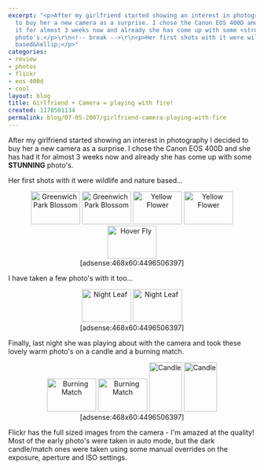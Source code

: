 ```yaml
---
excerpt: "<p>After my girlfriend started showing an interest in photography I decided
  to buy her a new camera as a surprise. I chose the Canon EOS 400D and she has had
  it for almost 3 weeks now and already she has come up with some <strong>STUNNING</strong>
  photo's.</p>\r\n<!-- break -->\r\n<p>Her first shots with it were wildlife and nature
  based&hellip;</p>"
categories:
- review
- photos
- flickr
- eos 400d
- cool
layout: blog
title: Girlfriend + Camera = playing with fire!
created: 1178501134
permalink: blog/07-05-2007/girlfriend-camera-playing-with-fire
---
```

<p>After my girlfriend started showing an interest in photography I decided to buy her a new camera as a surprise. I chose the Canon EOS 400D and she has had it for almost 3 weeks now and already she has come up with some <strong>STUNNING</strong> photo's.</p>
<!-- break -->
<p>Her first shots with it were wildlife and nature based&hellip;</p>
<div style="clear: both; text-align: center;"><a href="http://flickr.com/photos/kateharris/476807131/"><img width="100" height="67" src="http://farm1.static.flickr.com/204/476807131_839e6a4570_t_d.jpg" alt="Greenwich Park Blossom" /></a> <a href="http://flickr.com/photos/kateharris/476799156/"><img width="100" height="67" src="http://farm1.static.flickr.com/220/476799156_03872c6188_t_d.jpg" alt="Greenwich Park Blossom" /></a> <a href="http://flickr.com/photos/kateharris/485245036/"><img width="100" height="67" src="http://farm1.static.flickr.com/220/485245036_3ac4a60491_t_d.jpg" alt="Yellow Flower" /></a> <a href="http://flickr.com/photos/kateharris/485251066/"><img width="100" height="67" src="http://farm1.static.flickr.com/205/485251066_817fbda491_t_d.jpg" alt="Yellow Flower" /></a> <a href="http://flickr.com/photos/kateharris/485283561/"><img width="100" height="67" src="http://farm1.static.flickr.com/171/485283561_462f9c2b25_t_d.jpg" alt="Hover Fly" /></a></div>
<div style="text-align: center;">[adsense:468x60:4496506397]</div>
<p>I have taken a few photo's with it too...</p>
<div align="center"><a href="http://flickr.com/photos/kateharris/476759852/"><img width="100" height="67" src="http://farm1.static.flickr.com/228/476759852_c37345941a_t_d.jpg" alt="Night Leaf" /></a> <a href="http://flickr.com/photos/kateharris/476759822/"><img width="100" height="67" src="http://farm1.static.flickr.com/175/476759822_b145f7bf2c_t_d.jpg" alt="Night Leaf" /></a></div>
<div style="text-align: center;">[adsense:468x60:4496506397]</div>
<p>Finally, last night she was playing about with the camera and took these lovely warm photo's on a candle and a burning match.</p>
<div align="center"><a href="http://flickr.com/photos/kateharris/487007176/"><img width="100" height="67" src="http://farm1.static.flickr.com/170/487007176_fc36cfe619_t_d.jpg" alt="Burning Match" /></a> <a href="http://flickr.com/photos/kateharris/487033721/"><img width="100" height="67" src="http://farm1.static.flickr.com/175/487033721_914b12ddd9_t_d.jpg" alt="Burning Match" /></a> <a href="http://flickr.com/photos/kateharris/487001864/"><img width="67" height="100" src="http://farm1.static.flickr.com/202/487001864_f1e0c92bb5_t_d.jpg" alt="Candle" /></a> <a href="http://flickr.com/photos/kateharris/487028291/"><img width="67" height="100" src="http://farm1.static.flickr.com/209/487028291_9aa4dbec7b_t_d.jpg" alt="Candle" /></a></div>
<div style="text-align: center;">[adsense:468x60:4496506397]</div>
<p>Flickr has the full sized images from the camera - I'm amazed at the quality! Most of the early photo's were taken in auto mode, but the dark candle/match ones were taken using some manual overrides on the exposure, aperture and ISO settings.</p>
